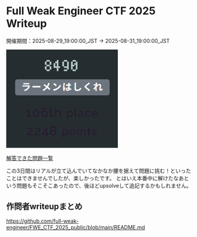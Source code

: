 # Full Weak Engineer CTF 2025 Writeup

開催期間：2025-08-29_19:00:00_JST -> 2025-08-31_19:00:00_JST

<img src="images/rank.png" width="300">

[解答できた問題一覧](images/problems.png)


この3日間はリアルが立て込んでいてなかなか腰を据えて問題に挑む！といったことはできませんでしたが、楽しかったです。
とはいえ本番中に解けたなあという問題もそこそこあったので、後ほどupsolveして追記するかもしれません。

## 作問者writeupまとめ
https://github.com/full-weak-engineer/FWE_CTF_2025_public/blob/main/README.md